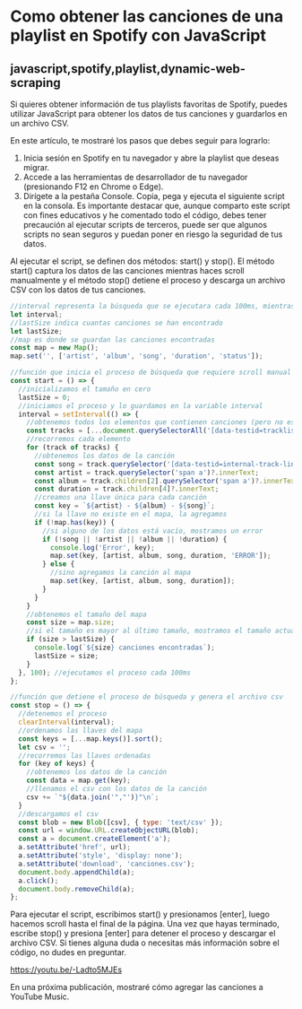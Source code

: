 # Como obtener las canciones de una playlist en Spotify con JavaScript

## javascript,spotify,playlist,dynamic-web-scraping

Si quieres obtener información de tus playlists favoritas de Spotify, puedes utilizar JavaScript para obtener los datos de tus canciones y guardarlos en un archivo CSV.

En este artículo, te mostraré los pasos que debes seguir para lograrlo:

1. Inicia sesión en Spotify en tu navegador y abre la playlist que deseas migrar.
1. Accede a las herramientas de desarrollador de tu navegador (presionando F12 en Chrome o Edge).
1. Dirígete a la pestaña Console. Copia, pega y ejecuta el siguiente script en la consola. Es importante destacar que, aunque comparto este script con fines educativos y he comentado todo el código, debes tener precaución al ejecutar scripts de terceros, puede ser que algunos scripts no sean seguros y puedan poner en riesgo la seguridad de tus datos.

Al ejecutar el script, se definen dos métodos: start() y stop(). El método start() captura los datos de las canciones mientras haces scroll manualmente y el método stop() detiene el proceso y descarga un archivo CSV con los datos de tus canciones.

```javascript
//interval representa la búsqueda que se ejecutara cada 100ms, mientras hacemos el scroll manual
let interval;
//lastSize indica cuantas canciones se han encontrado
let lastSize;
//map es donde se guardan las canciones encontradas
const map = new Map();
map.set('', ['artist', 'album', 'song', 'duration', 'status']);

//función que inicia el proceso de búsqueda que requiere scroll manual
const start = () => {
  //inicializamos el tamaño en cero
  lastSize = 0;
  //iniciamos el proceso y lo guardamos en la variable interval
  interval = setInterval(() => {
    //obtenemos todos los elementos que contienen canciones (pero no es la lista completa, hay que hacer scroll)
    const tracks = [...document.querySelectorAll('[data-testid=tracklist-row]')];
    //recorremos cada elemento
    for (track of tracks) {
      //obtenemos los datos de la canción
      const song = track.querySelector('[data-testid=internal-track-link]')?.innerText;
      const artist = track.querySelector('span a')?.innerText;
      const album = track.children[2].querySelector('span a')?.innerText;
      const duration = track.children[4]?.innerText;
      //creamos una llave única para cada canción
      const key = `${artist} - ${album} - ${song}`;
      //si la llave no existe en el mapa, la agregamos
      if (!map.has(key)) {
        //si alguno de los datos está vacío, mostramos un error
        if (!song || !artist || !album || !duration) {
          console.log('Error', key);
          map.set(key, [artist, album, song, duration, 'ERROR']);
        } else {
          //sino agregamos la canción al mapa
          map.set(key, [artist, album, song, duration]);
        }
      }
    }
    //obtenemos el tamaño del mapa
    const size = map.size;
    //si el tamaño es mayor al último tamaño, mostramos el tamaño actual y actualizamos el último tamaño
    if (size > lastSize) {
      console.log(`${size} canciones encontradas`);
      lastSize = size;
    }
  }, 100); //ejecutamos el proceso cada 100ms
};

//función que detiene el proceso de búsqueda y genera el archivo csv
const stop = () => {
  //detenemos el proceso
  clearInterval(interval);
  //ordenamos las llaves del mapa
  const keys = [...map.keys()].sort();
  let csv = '';
  //recorremos las llaves ordenadas
  for (key of keys) {
    //obtenemos los datos de la canción
    const data = map.get(key);
    //llenamos el csv con los datos de la canción
    csv += `"${data.join('","')}"\n`;
  }
  //descargamos el csv
  const blob = new Blob([csv], { type: 'text/csv' });
  const url = window.URL.createObjectURL(blob);
  const a = document.createElement('a');
  a.setAttribute('href', url);
  a.setAttribute('style', 'display: none');
  a.setAttribute('download', 'canciones.csv');
  document.body.appendChild(a);
  a.click();
  document.body.removeChild(a);
};
```

Para ejecutar el script, escribimos start() y presionamos [enter], luego hacemos scroll hasta el final de la página. Una vez que hayas terminado, escribe stop() y presiona [enter] para detener el proceso y descargar el archivo CSV. Si tienes alguna duda o necesitas más información sobre el código, no dudes en preguntar.

https://youtu.be/-Ladto5MJEs

En una próxima publicación, mostraré cómo agregar las canciones a YouTube Music.
